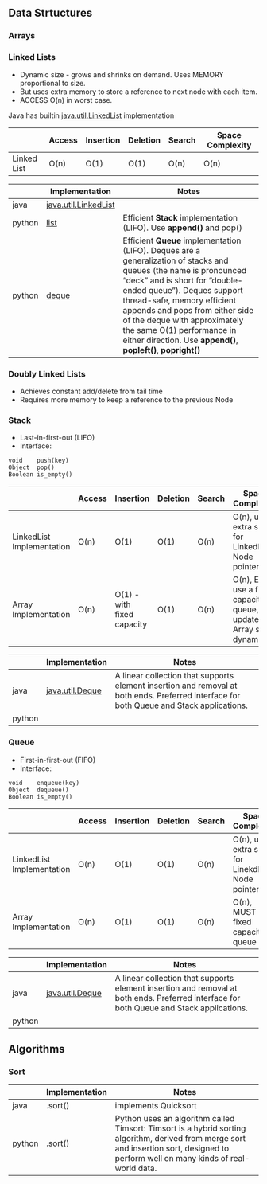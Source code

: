 ## Data Strtuctures ##

### Arrays ###

### Linked Lists ###
* Dynamic size - grows and shrinks on demand. Uses MEMORY proportional to size.
* But uses extra memory to store a reference to next node with each item.
* ACCESS O(n) in worst case.

Java has builtin [java.util.LinkedList](https://docs.oracle.com/javase/8/docs/api/java/util/LinkedList.html) implementation

|           |Access|Insertion|Deletion|Search| Space Complexity|
|------|------|------|------|------|------|
|Linked List|O(n)  | O(1)    | O(1)   | O(n) | O(n)            |

|         	|Implementation| Notes|
|-----------|--------------|------|
|java  		| [java.util.LinkedList](https://docs.oracle.com/javase/8/docs/api/java/util/LinkedList.html) | |
|python		| [list](https://docs.python.org/2/tutorial/datastructures.html)  | Efficient **Stack** implementation (LIFO). Use **append()** and pop() |
|python		| [deque](https://docs.python.org/3/library/collections.html#collections.deque)  | Efficient **Queue** implementation (LIFO). Deques are a generalization of stacks and queues (the name is pronounced “deck” and is short for “double-ended queue”). Deques support thread-safe, memory efficient appends and pops from either side of the deque with approximately the same O(1) performance in either direction. Use **append()**, **popleft()**, **popright()** |

### Doubly Linked Lists ###
* Achieves constant add/delete from tail time
* Requires more memory to keep a reference to the previous Node

### Stack ###
* Last-in-first-out (LIFO)
* Interface:
```
void 	push(key)	
Object 	pop()		
Boolean is_empty()		
```

|                         |Access|Insertion|Deletion|Search| Space Complexity|
|-------------------------|------|---------|--------|------|-----------------|
|LinkedList Implementation|O(n)  | O(1)    | O(1)   | O(n) | O(n), uses extra space for LinkedList Node pointers            |
|Array Implementation     |O(n)  | O(1)  - with fixed capacity   | O(1)   | O(n) | O(n), Either use a fixed capacity queue, or update the Array size dynamically |

|         	|Implementation| Notes|
|-----------|--------------|------|
|java       |[java.util.Deque](https://docs.oracle.com/javase/7/docs/api/java/util/Deque.html)|A linear collection that supports element insertion and removal at both ends. Preferred interface for both Queue and Stack applications.|
|python     | | |

### Queue ###
* First-in-first-out (FIFO)
* Interface:
```
void 	enqueue(key)	
Object 	dequeue()		
Boolean is_empty()		
```

|                         |Access|Insertion|Deletion|Search| Space Complexity|
|-------------------------|------|---------|--------|------|-----------------|
|LinkedList Implementation|O(n)  | O(1)    | O(1)   | O(n) | O(n), uses extra space for LinekdList Node pointers            |
|Array Implementation     |O(n)  | O(1)    | O(1)   | O(n) | O(n), MUST be a fixed capacity queue            |

|         	|Implementation| Notes|
|-----------|--------------|------|
|java       |[java.util.Deque](https://docs.oracle.com/javase/7/docs/api/java/util/Deque.html)|A linear collection that supports element insertion and removal at both ends. Preferred interface for both Queue and Stack applications.|
|python     | | |

## Algorithms ##

### Sort ###

|         	|Implementation| Notes|
|-----------|--------------|------|
|java  		| .sort()  | implements Quicksort |
|python		| .sort()  | Python uses an algorithm called Timsort: Timsort is a hybrid sorting algorithm, derived from merge sort and insertion sort, designed to perform well on many kinds of real-world data.|